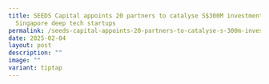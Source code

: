 ```yaml
---
title: SEEDS Capital appoints 20 partners to catalyse S$300M investments in
  Singapore deep tech startups
permalink: /seeds-capital-appoints-20-partners-to-catalyse-s-300m-investments-in-singapore-deep-tech-startups/
date: 2025-02-04
layout: post
description: ""
image: ""
variant: tiptap
---
```

